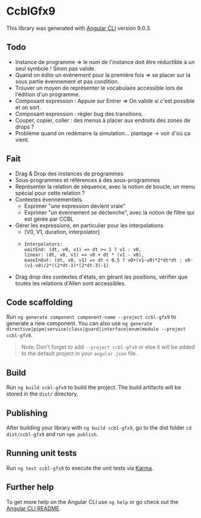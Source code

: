 # CcblGfx9

This library was generated with [Angular CLI](https://github.com/angular/angular-cli) version 9.0.3.

## Todo
* Instance de programme => le nom de l'instance doit être réductible à un seul symbole ! Sinon pas valide.
* Quand on édite un evénement pour la première fois => se placer sur la sous partie évennement et pas condition.
* Trouver un moyen de représenter le vocabulaire accessible lors de l'édition d'un programme.
* Composant expression : Appuie sur Entrer => On valide si c'est possible et on sort.
* Composant expression : régler bug des transitions.
* Couper, copier, coller : des menus à placer aux endroits des zones de drops ?
* Problème quand on redémarre la simulation... plantage -> voir d'où ça vient.

## Fait
* Drag & Drop des instances de programmes
* Sous-programmes et références à des sous-programmes
* Représenter la relation de séquence, avec la notion de boucle, un menu spécial pour cette relation ?
* Contextes évennementiels
    * Exprimer "une expression devient vraie"
    * Exprimer "un évennement se déclenche", avec la notion de filtre qui est gérée par CCBL
* Gérer les expressions, en particulier pour les interpolations
    * [V0, V1, duration, interpolator]
    *     Interpolators:
          waitEnd: (dt, v0, v1) => dt >= 1 ? v1 : v0,
          linear: (dt, v0, v1) => v0 + dt * (v1 - v0),
          easeInOut: (dt, v0, v1) => dt < 0.5 ? v0+(v1-v0)*2*dt*dt : v0-(v1-v0)/2*((2*dt-1)*(2*dt-3)-1)
* Drag drop des contextes d'états, en gérant les positions, vérifier que toutes les relations d'Allen sont accessibles.


## Code scaffolding

Run `ng generate component component-name --project ccbl-gfx9` to generate a new component. You can also use `ng generate directive|pipe|service|class|guard|interface|enum|module --project ccbl-gfx9`.
> Note: Don't forget to add `--project ccbl-gfx9` or else it will be added to the default project in your `angular.json` file. 

## Build

Run `ng build ccbl-gfx9` to build the project. The build artifacts will be stored in the `dist/` directory.

## Publishing

After building your library with `ng build ccbl-gfx9`, go to the dist folder `cd dist/ccbl-gfx9` and run `npm publish`.

## Running unit tests

Run `ng test ccbl-gfx9` to execute the unit tests via [Karma](https://karma-runner.github.io).

## Further help

To get more help on the Angular CLI use `ng help` or go check out the [Angular CLI README](https://github.com/angular/angular-cli/blob/master/README.md).
